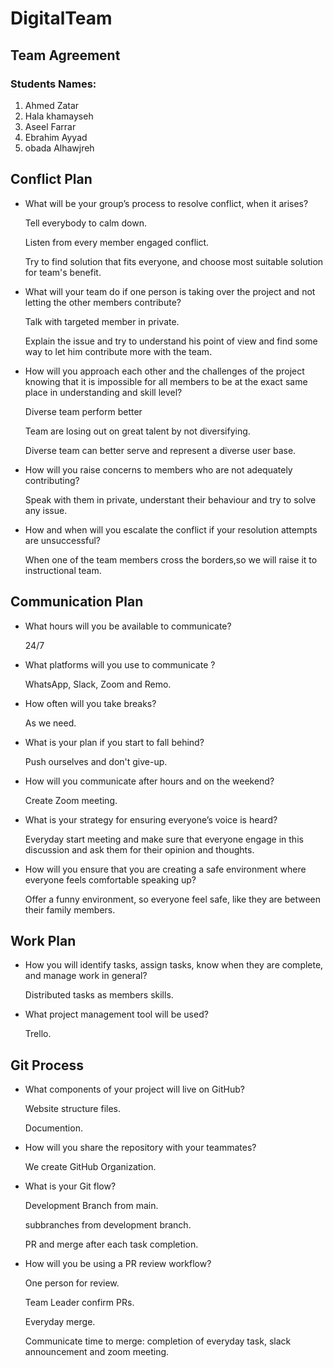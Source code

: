 # DigitalTeam
## Team Agreement
### Students Names:
1. Ahmed Zatar
2. Hala khamayseh
3. Aseel Farrar
4. Ebrahim Ayyad
5. obada Alhawjreh

## Conflict Plan
* What will be your group’s process to resolve conflict, when it arises?

   Tell everybody to calm down.

   Listen from every member engaged conflict.

   Try to find solution that fits everyone, and choose most suitable solution for team's benefit.

* What will your team do if one person is taking over the project and not letting the other members contribute?

   Talk with targeted member in private.

   Explain the issue and try to understand his point of view and find some way to let him contribute more with the team.

* How will you approach each other and the challenges of the project knowing that it is impossible for all members to be at the exact same place in understanding and skill level?

   Diverse team perform better

   Team are losing out on great talent by not diversifying.

   Diverse team can better serve and represent a diverse user base.

* How will you raise concerns to members who are not adequately contributing?

   Speak with them in private, understant their behaviour and try to solve any issue.

* How and when will you escalate the conflict if your resolution attempts are unsuccessful?

   When one of the team members cross the borders,so we will raise it to instructional team.

## Communication Plan

* What hours will you be available to communicate?

   24/7

* What platforms will you use to communicate ?

   WhatsApp, Slack, Zoom and Remo.

* How often will you take breaks?

   As we need.

* What is your plan if you start to fall behind?

   Push ourselves and don't give-up.

* How will you communicate after hours and on the weekend?

   Create Zoom meeting.

* What is your strategy for ensuring everyone’s voice is heard?

   Everyday start meeting and make sure that everyone engage in this discussion and ask them for their opinion and thoughts.

* How will you ensure that you are creating a safe environment where everyone feels comfortable speaking up?

   Offer a funny environment, so everyone feel safe, like they are between their family members.

## Work Plan

* How you will identify tasks, assign tasks, know when they are complete, and manage work in general?

   Distributed tasks as members skills.

* What project management tool will be used?

   Trello.

## Git Process

* What components of your project will live on GitHub?

   Website structure files.

   Documention.

* How will you share the repository with your teammates?

   We create GitHub Organization.

* What is your Git flow?
   
   Development Branch from main.

   subbranches from development branch.

   PR and merge after each task completion.

* How will you be using a PR review workflow?

   One person for review.

   Team Leader confirm PRs.

   Everyday merge.

   Communicate time to merge: completion of everyday task, slack announcement and zoom meeting.

  





  

